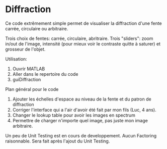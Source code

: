 # Diffraction

Ce code extrêmement simple permet de visualiser la diffraction d'une fente carrée, circulaire ou arbitraire.

Trois choix de fentes: carrée, circulaire, abritraire.
Trois "sliders": zoom in/out de l'image, intensité (pour mieux voir le contraste quitte à saturer) et grosseur de l'objet.

Utilisation: 
1) Ouvrir MATLAB
2) Aller dans le repertoire du code 
3) guiDiffraction


Plan général pour le code
1) Ajouter les échelles d'espace au niveau de la fente et du patron de diffraction
2) Corriger l'interface qui a l'air d'avoir été fait par mon fils (Luc, 4 ans).
3) Changer le lookup table pour avoir les images en spectrum
4) Permettre de charger n'importe quel image, pas juste mon image arbitraire.


Un peu de Unit Testing est en cours de developpement.
Aucun Factoring raisonnable. Sera fait après l'ajout du Unit Testing.


